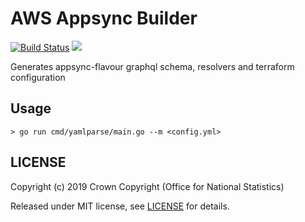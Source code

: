 # AWS Appsync Builder

[![Build Status](https://travis-ci.com/ONSdigital/aws-appsync-generator.svg?branch=master)](https://travis-ci.com/ONSdigital/aws-appsync-generator) [![](https://godoc.org/github.com/ONSdigital/aws-appsync-generator/pkg/schema?status.svg)](http://godoc.org/github.com/ONSdigital/aws-appsync-generator/pkg/schema)

Generates appsync-flavour graphql schema, resolvers and terraform configuration

## Usage

```shell
> go run cmd/yamlparse/main.go --m <config.yml>
```

## LICENSE

Copyright (c) 2019 Crown Copyright (Office for National Statistics)

Released under MIT license, see [LICENSE](LICENSE) for details.
